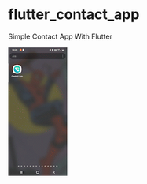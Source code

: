 # flutter_contact_app
Simple Contact App With Flutter

![Alt Text](https://github.com/Darkksideyoda/Darkksideyoda.github.io/blob/master/Urlimages/Screen_Recording_20220419-103008_AdobeCreativeCloudExpress.gif)



